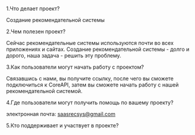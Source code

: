 1.Что делает проект?

Создание рекомендательной системы


2.Чем полезен проект?

Сейчас рекомендательные системы используются почти во всех приложениях и сайтах. Создание рекомендательной системы - долго и дорого, наша задача - решить эту проблему.


3.Как пользователи могут начать работу с проектом?

Связавшись с нами, вы получите ссылку, после чего вы сможете подключиться к CoreAPI, затем вы сможете начать работу с нашей рекомендательной системой.


4.Где пользователи могут получить помощь по вашему проекту?

электронная почта: saasrecsys@gmail.com


5.Кто поддерживает и участвует в проекте?

